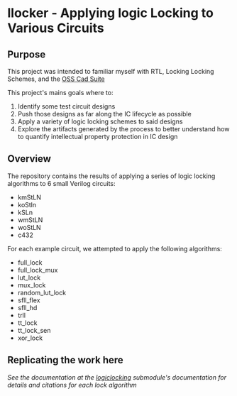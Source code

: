 # llocker - Applying logic Locking to Various Circuits

## Purpose

This project was intended to familiar myself with RTL, Locking Locking Schemes, and the [OSS Cad Suite](https://github.com/YosysHQ/oss-cad-suite-build)

This project's mains goals where to:

1. Identify some test circuit designs
1. Push those designs as far along the IC lifecycle as possible
1. Apply a variety of logic locking schemes to said designs
1. Explore the artifacts generated by the process to better understand how to quantify intellectual property protection in IC design


## Overview 

The repository contains the results of applying a series of logic locking algorithms to 6 small Verilog circuits:

- kmStLN
- koStln
- kSLn
- wmStLN
- woStLN
- c432 

For each example circuit, we attempted to apply the following algorithms:

- full_lock 
- full_lock_mux 
- lut_lock 
- mux_lock 
- random_lut_lock 
- sfll_flex 
- sfll_hd 
- trll 
- tt_lock
- tt_lock_sen 
- xor_lock

## Replicating the work here

_See the documentation at the [logiclocking](https://circuitgraph.github.io/logiclocking/locks.html) submodule's documentation for details and citations for each lock algorithm_
